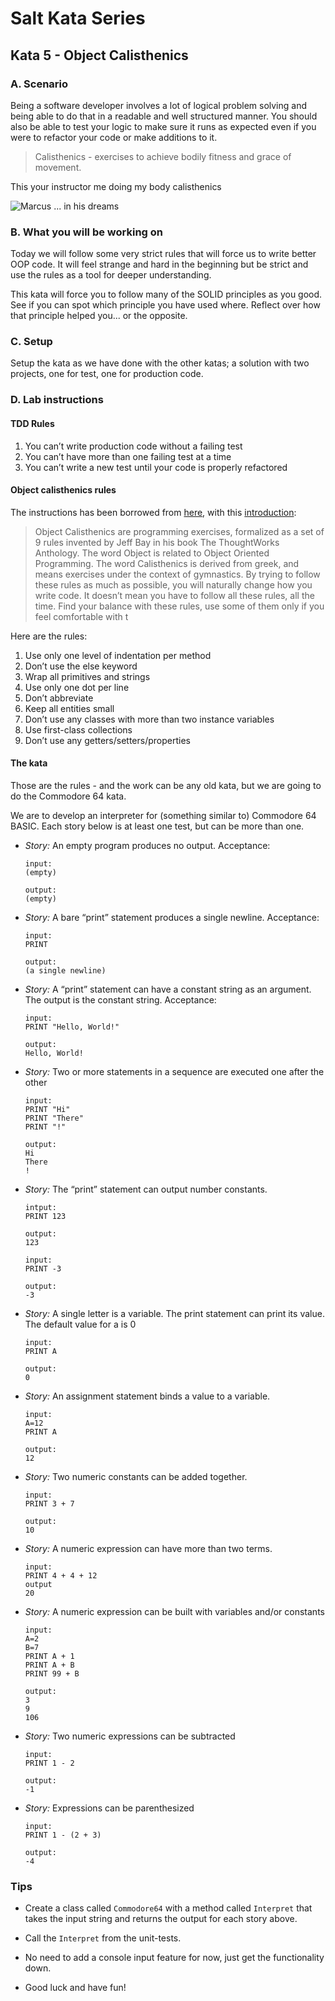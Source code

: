 # Salt Kata Series

## Kata 5 - Object Calisthenics

### A. Scenario

Being a software developer involves a lot of logical problem solving and being able to do that in a readable and well structured manner. You should also be able to test your logic to make sure it runs as expected even if you were to refactor your code or make additions to it.

> Calisthenics - exercises to achieve bodily fitness and grace of movement.

This your instructor me doing my body calisthenics

![Marcus ... in his dreams](https://30dayfitness.app/static/fbb138990d8874f11fc9d777635604ea/what-is-calisthenics.jpeg)

### B. What you will be working on

Today we will follow some very strict rules that will force us to write better OOP code. It will feel strange and hard in the beginning but be strict and use the rules as a tool for deeper understanding.

This kata will force you to follow many of the SOLID principles as you good. See if you can spot which principle you have used where. Reflect over how that principle helped you... or the opposite.

### C. Setup

Setup the kata as we have done with the other katas; a solution with two projects, one for test, one for production code.

### D. Lab instructions

#### TDD Rules

1. You can’t write production code without a failing test
1. You can’t have more than one failing test at a time
1. You can’t write a new test until your code is properly refactored

#### Object calisthenics rules

The instructions has been borrowed from [here](https://blog.avenuecode.com/object-calisthenics-principles-for-better-object-oriented-code), with this [introduction](https://williamdurand.fr/2013/06/03/object-calisthenics/):

> Object Calisthenics are programming exercises, formalized as a set of 9 rules invented by Jeff Bay in his book The ThoughtWorks Anthology. The word Object is related to Object Oriented Programming. The word Calisthenics is derived from greek, and means exercises under the context of gymnastics. By trying to follow these rules as much as possible, you will naturally change how you write code. It doesn’t mean you have to follow all these rules, all the time. Find your balance with these rules, use some of them only if you feel comfortable with t

Here are the rules:

1. Use only one level of indentation per method
1. Don’t use the else keyword
1. Wrap all primitives and strings
1. Use only one dot per line
1. Don’t abbreviate
1. Keep all entities small
1. Don’t use any classes with more than two instance variables
1. Use first-class collections
1. Don’t use any getters/setters/properties

#### The kata

Those are the rules - and the work can be any old kata, but we are going to do the Commodore 64 kata.

We are to develop an interpreter for (something similar to) Commodore 64 BASIC. Each story below is at least one test, but can be more than one.

- _Story:_ An empty program produces no output. Acceptance:

  ```text
  input:
  (empty)

  output:
  (empty)
  ```

- _Story:_ A bare “print” statement produces a single newline. Acceptance:

  ```text
  input:
  PRINT

  output:
  (a single newline)
  ```

- _Story:_ A “print” statement can have a constant string as an argument. The output is the constant string. Acceptance:

  ```text
  input:
  PRINT "Hello, World!"

  output:
  Hello, World!
  ```

- _Story:_ Two or more statements in a sequence are executed one after the other

  ```text
  input:
  PRINT "Hi"
  PRINT "There"
  PRINT "!"

  output:
  Hi
  There
  !
  ```

- _Story:_ The “print” statement can output number constants.

  ```text
  intput:
  PRINT 123

  output:
  123

  input:
  PRINT -3

  output:
  -3
  ```

- _Story:_ A single letter is a variable. The print statement can print its value. The default value for a is 0

  ```text
  input:
  PRINT A

  output:
  0
  ```

- _Story:_ An assignment statement binds a value to a variable.

  ```text
  input:
  A=12
  PRINT A

  output:
  12
  ```

- _Story:_ Two numeric constants can be added together.

  ```text
  input:
  PRINT 3 + 7

  output:
  10
  ```

- _Story:_ A numeric expression can have more than two terms.

  ```text
  input:
  PRINT 4 + 4 + 12
  output
  20
  ```

- _Story:_ A numeric expression can be built with variables and/or constants

  ```text
  input:
  A=2
  B=7
  PRINT A + 1
  PRINT A + B
  PRINT 99 + B

  output:
  3
  9
  106
  ```

- _Story:_ Two numeric expressions can be subtracted

  ```text
  input:
  PRINT 1 - 2

  output:
  -1
  ```

- _Story:_ Expressions can be parenthesized

  ```text
  input:
  PRINT 1 - (2 + 3)

  output:
  -4
  ```

### Tips

- Create a class called `Commodore64` with a method called `Interpret` that takes the input string and returns the output for each story above.

- Call the `Interpret` from the unit-tests.

- No need to add a console input feature for now, just get the functionality down.

- Good luck and have fun!
